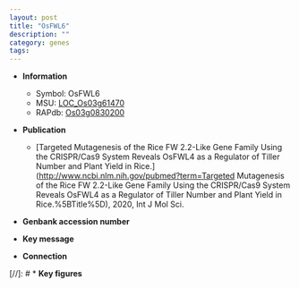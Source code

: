 ```yaml
---
layout: post
title: "OsFWL6"
description: ""
category: genes
tags: 
---
```


* **Information**  
    + Symbol: OsFWL6  
    + MSU: [LOC_Os03g61470](http://rice.uga.edu/cgi-bin/ORF_infopage.cgi?orf=LOC_Os03g61470)  
    + RAPdb: [Os03g0830200](http://rapdb.dna.affrc.go.jp/viewer/gbrowse_details/irgsp1?name=Os03g0830200)  

* **Publication**  
    + [Targeted Mutagenesis of the Rice FW 2.2-Like Gene Family Using the CRISPR/Cas9 System Reveals OsFWL4 as a Regulator of Tiller Number and Plant Yield in Rice.](http://www.ncbi.nlm.nih.gov/pubmed?term=Targeted Mutagenesis of the Rice FW 2.2-Like Gene Family Using the CRISPR/Cas9 System Reveals OsFWL4 as a Regulator of Tiller Number and Plant Yield in Rice.%5BTitle%5D), 2020, Int J Mol Sci.

* **Genbank accession number**  

* **Key message**  

* **Connection**  

[//]: # * **Key figures**  


